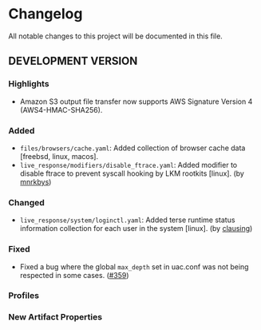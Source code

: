 # Changelog

All notable changes to this project will be documented in this file.  

## DEVELOPMENT VERSION

### Highlights

- Amazon S3 output file transfer now supports AWS Signature Version 4 (AWS4-HMAC-SHA256).

### Added

- `files/browsers/cache.yaml`: Added collection of browser cache data [freebsd, linux, macos].
- `live_response/modifiers/disable_ftrace.yaml`: Added modifier to disable ftrace to prevent syscall hooking by LKM rootkits [linux]. (by [mnrkbys](https://github.com/mnrkbys))

### Changed

- `live_response/system/loginctl.yaml`: Added terse runtime status information collection for each user in the system [linux]. (by [clausing](https://github.com/clausing))

### Fixed

- Fixed a bug where the global `max_depth` set in uac.conf was not being respected in some cases. ([#359](https://github.com/tclahr/uac/issues/359))

### Profiles

### New Artifact Properties
